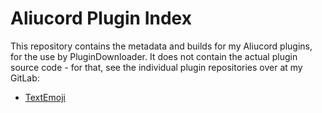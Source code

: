 # Aliucord Plugin Index

This repository contains the metadata and builds for my Aliucord plugins, for
the use by PluginDownloader. It does not contain the actual plugin source code -
for that, see the individual plugin repositories over at my GitLab:

- [TextEmoji](https://gitlab.com/Grzesiek11/textemoji-aliucord-plugin)
